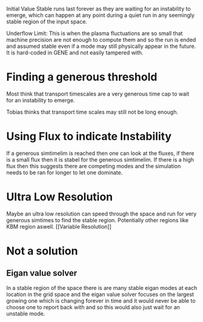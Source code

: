 Initial Value Stable runs last forever as they are waiting for an instability to emerge, which can happen at any point during a quiet run in any seemingly stable region of the input space.

Underflow Limit: This is when the plasma fluctuations are so small that machine precision are not enough to compute them and so the run is ended and assumed stable even if a mode may still physically appear in the future. It is hard-coded in GENE and not easily tampered with.
# Finding a generous threshold

Most think that transport timescales are a very generous time cap to wait for an instability to emerge.

Tobias thinks that transport time scales may still not be long enough.

# Using Flux to indicate Instability

If a generous simtimelim is reached then one can look at the fluxes, if there is a small flux then it is stabel for the generous simtimelim. If there is a high flux then this suggests there are competing modes and the simulation needs to be ran for longer to let one dominate. 

# Ultra Low Resolution
Maybe an ultra low resolution can speed through the space and run for very generous simtimes to find the stable region. Potentially other regions like KBM region aswell. [[Variable Resolution]]

# Not a solution

## Eigan value solver
In a stable region of the space there is are many stable eigan modes at each location in the grid space and the eigan value solver focuses on the largest growing one which is changing forever in time and it would never be able to choose one to report back with and so this would also just wait for an unstable mode. 


